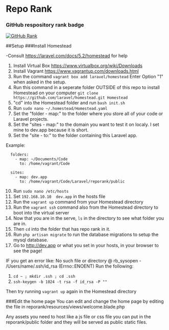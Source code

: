 # Repo Rank
### GitHub respository rank badge

[![GitHub Rank](http://reporank.com/yamartino/reporank)](http://reporank.com)

##Setup
###Install Homestead

-Consult https://laravel.com/docs/5.2/homestead for help

1. Install Virtual Box https://www.virtualbox.org/wiki/Downloads
2. Install Vagrant https://www.vagrantup.com/downloads.html
3. Run the command ```vagrant box add laravel/homestead``` Enter Option "1" when asked in the setup.
4. Run this command in a seperate folder OUTSIDE of this repo to install Homestead on your computer ```git clone https://github.com/laravel/homestead.git Homestead```
5. "cd" into the Homestead folder and run ```bash init.sh```
6. Run ```sudo nano ~/.homestead/Homestead.yaml```
7. Set the "folder - map:" to the folder where you store all of your code or Laravel projects.
8. Set the "sites - map:" to the domain you want to test it on localy. I set mine to dev.app because it is short.
9. Set the "site - to:" to the folder containing this Laravel app.

Example:
```
  folders:
    - map: ~/Documents/Code
      to: /home/vagrant/Code
```
```
  sites:
    - map: dev.app
      to: /home/vagrant/Code/Laravel/reporank/public
```

10. Run ```sudo nano /etc/hosts```
11. Set ```192.168.10.10  dev.app``` in the hosts file
12. Run the ```vagrant up``` command from your Homestead directory
13. Run the ```vagrant ssh``` command also from the Homestead directory to boot into the virtual server
14. Now that you are in the serve, ```ls``` in the directory to see what folder you are in.
15. Then ```cd``` into the folder that has repo rank in it.
16. Run ```php artisan migrate``` to run the database migrations to setup the mysql database.
17. Go to http://dev.app or what you set in your hosts, in your browser to see the page!

IF you get an error like: No such file or directory @ rb_sysopen - /Users/name/.ssh/id_rsa (Errno::ENOENT)
Run the following:

1. ```cd ~ ; mkdir .ssh ; cd .ssh```
2. ```ssh-keygen -b 1024 -t rsa -f id_rsa -P ""```

Then try running ```vagrant up``` again in the Homestead directory

###Edit the home page
You can edit and change the home page by editing the file in reporank/resources/views/welcome.blade.php

Any assets you need to host like a js file or css file you can put in the reporank/public folder and they will be served as public static files.
